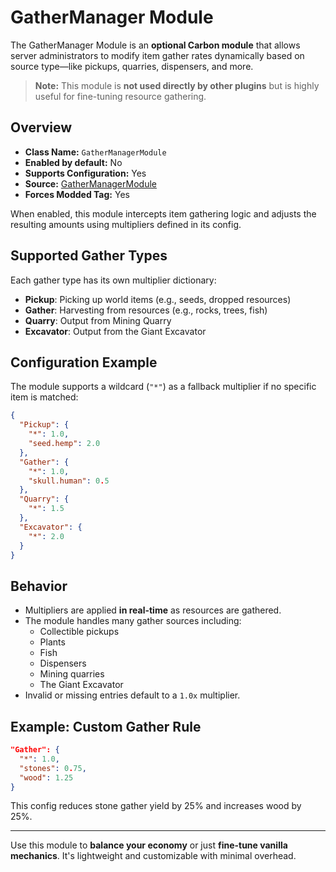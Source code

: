 # GatherManager Module

The GatherManager Module is an **optional Carbon module** that allows server administrators to modify item gather rates dynamically based on source type—like pickups, quarries, dispensers, and more.

> **Note:** This module is **not used directly by other plugins** but is highly useful for fine-tuning resource gathering.


## Overview
- **Class Name:** `GatherManagerModule`
- **Enabled by default:** No
- **Supports Configuration:** Yes
- **Source:** [GatherManagerModule](https://github.com/CarbonCommunity/Carbon.Modules/tree/develop/src/GatherManagerModule)
- **Forces Modded Tag:** Yes

When enabled, this module intercepts item gathering logic and adjusts the resulting amounts using multipliers defined in its config.


## Supported Gather Types
Each gather type has its own multiplier dictionary:
- **Pickup**: Picking up world items (e.g., seeds, dropped resources)
- **Gather**: Harvesting from resources (e.g., rocks, trees, fish)
- **Quarry**: Output from Mining Quarry
- **Excavator**: Output from the Giant Excavator


## Configuration Example
The module supports a wildcard (`"*"`) as a fallback multiplier if no specific item is matched:

```json
{
  "Pickup": {
    "*": 1.0,
    "seed.hemp": 2.0
  },
  "Gather": {
    "*": 1.0,
    "skull.human": 0.5
  },
  "Quarry": {
    "*": 1.5
  },
  "Excavator": {
    "*": 2.0
  }
}
```

## Behavior
- Multipliers are applied **in real-time** as resources are gathered.
- The module handles many gather sources including:
  - Collectible pickups
  - Plants
  - Fish
  - Dispensers
  - Mining quarries
  - The Giant Excavator
- Invalid or missing entries default to a `1.0x` multiplier.

## Example: Custom Gather Rule
```json
"Gather": {
  "*": 1.0,
  "stones": 0.75,
  "wood": 1.25
}
```
This config reduces stone gather yield by 25% and increases wood by 25%.

---

Use this module to **balance your economy** or just **fine-tune vanilla mechanics**. It's lightweight and customizable with minimal overhead.